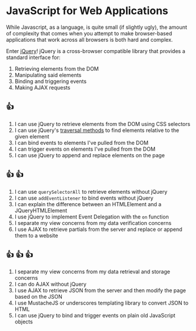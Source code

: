 # JavaScript for Web Applications

While Javascript, as a language, is quite small (if slightly ugly), the amount
of complexity that comes when you attempt to make browser-based applications
that work across all browsers is both hard and complex.

Enter [jQuery](http://jquery.com/)! jQuery is a cross-browser compatible library
that provides a standard interface for:

1. Retrieving elements from the DOM
1. Manipulating said elements
1. Binding and triggering events
1. Making AJAX requests

## :+1:
1. I can use jQuery to retrieve elements from the DOM using CSS selectors
1. I can use jQuery's [traversal methods](http://api.jquery.com/category/traversing/)
   to find elements relative to the given element
1. I can bind events to elements I've pulled from the DOM
1. I can trigger events on elements I've pulled from the DOM
1. I can use jQuery to append and replace elements on the page


## :+1: :+1:
1. I can use `querySelectorAll` to retrieve elements without jQuery
1. I can use `addEventListener` to bind events without jQuery
1. I can explain the difference between an HTMLElement and a JQueryHTMLElement
1. I use jQuery to implement Event Delegation with the `on` function
1. I separate my view concerns from my data verification concerns
1. I use AJAX to retrieve partials from the server and replace or append
   them to a website

## :+1: :+1: :+1:
1. I separate my view concerns from my data retrieval and storage concerns
1. I can do AJAX without jQuery
1. I use AJAX to retrieve JSON from the server and then modify the page based on
   the JSON
1. I use MustacheJS or underscores templating library to convert JSON to HTML
1. I can use jQuery to bind and trigger events on plain old JavaScript objects
